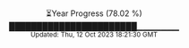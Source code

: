 <p align="center">
⏳Year Progress (78.02 %) <br>
███████████████████████▁▁▁▁▁▁▁ <br>
<sub>Updated: Thu, 12 Oct 2023 18:21:30 GMT</sub>
</p>

